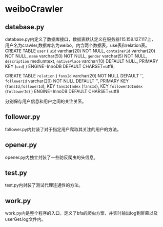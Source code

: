 # weiboCrawler
## database.py
database.py内定义了数据库接口，数据表默认定义在服务器115.159.127.117上，用户名为crawler,数据库名为weibo。内含两个数据表，use表和relation表。
CREATE TABLE `user` (
  `uid` varchar(20) NOT NULL,
  `containerId` varchar(20) NOT NULL,
  `name` varchar(50) NOT NULL,
  `gender` varchar(5) NOT NULL,
  `description` mediumtext,
  `nativePlace` varchar(10) DEFAULT NULL,
  PRIMARY KEY (`uid`)
) ENGINE=InnoDB DEFAULT CHARSET=utf8;

CREATE TABLE `relation` (
  `fansId` varchar(20) NOT NULL DEFAULT '',
  `followerId` varchar(20) NOT NULL DEFAULT '',
  PRIMARY KEY (`fansId`,`followerId`),
  KEY `fansIdIndex` (`fansId`),
  KEY `followerIdIndex` (`followerId`)
) ENGINE=InnoDB DEFAULT CHARSET=utf8

分别保存用户信息和用户之间的关注关系。
## follower.py
follower.py内封装了对于指定用户爬取其关注的用户的方法。
## opener.py
opener.py内独立封装了一些防反爬虫的头信息。
## test.py
test.py内封装了测试代理连通性的方法。
## work.py
work.py内是整个程序的入口，定义了bfs的爬虫方案，并实时输出log到屏幕以及userGet.log文件内。
